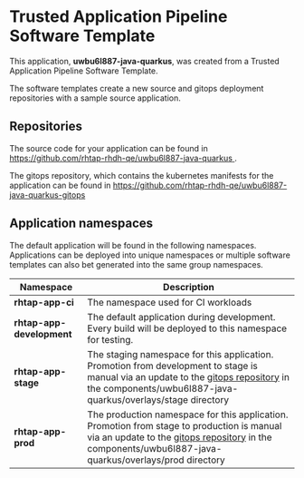 # Trusted Application Pipeline Software Template

This application, **uwbu6l887-java-quarkus**, was created from a Trusted Application Pipeline Software Template.

The software templates create a new source and gitops deployment repositories with a sample source application. 

## Repositories

The source code for your application can be found in [https://github.com/rhtap-rhdh-qe/uwbu6l887-java-quarkus ](https://github.com/rhtap-rhdh-qe/uwbu6l887-java-quarkus ).
 
The gitops repository, which contains the kubernetes manifests for the application can be found in 
[https://github.com/rhtap-rhdh-qe/uwbu6l887-java-quarkus-gitops ](https://github.com/rhtap-rhdh-qe/uwbu6l887-java-quarkus-gitops ) 

## Application namespaces 

The default application will be found in the following namespaces. Applications can be deployed into unique namespaces or multiple software templates can also bet generated into the same group namespaces.  

|  Namespace   |  Description   |  
| -------- | -------- |
| **rhtap-app-ci** | The namespace used for CI workloads |
| **rhtap-app-development** | The default application during development. Every build will be deployed to this namespace for testing. |
| **rhtap-app-stage** | The staging namespace for this application. Promotion from development to stage is manual via an update to the [gitops repository](https://github.com/rhtap-rhdh-qe/uwbu6l887-java-quarkus-gitops ) in the components/uwbu6l887-java-quarkus/overlays/stage directory |
| **rhtap-app-prod** | The production namespace for this application. Promotion from stage to production is manual via an update to the [gitops repository](https://github.com/rhtap-rhdh-qe/uwbu6l887-java-quarkus-gitops ) in the components/uwbu6l887-java-quarkus/overlays/prod directory |